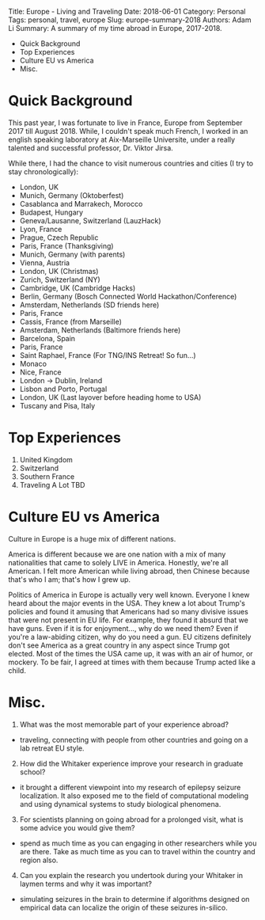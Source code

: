 Title: Europe - Living and Traveling
Date: 2018-06-01
Category: Personal
Tags: personal, travel, europe
Slug: europe-summary-2018
Authors: Adam Li
Summary: A summary of my time abroad in Europe, 2017-2018.

<!-- MarkdownTOC -->

- Quick Background
- Top Experiences
- Culture EU vs America
- Misc.

<!-- /MarkdownTOC -->

# Quick Background
This past year, I was fortunate to live in France, Europe from September 2017 till August 2018. While, I couldn't speak much French, I worked in an english speaking laboratory at Aix-Marseille Universite, under a really talented and successful professor, Dr. Viktor Jirsa.

While there, I had the chance to visit numerous countries and cities (I try to stay chronologically):
- London, UK
- Munich, Germany (Oktoberfest)
- Casablanca and Marrakech, Morocco
- Budapest, Hungary
- Geneva/Lausanne, Switzerland (LauzHack)
- Lyon, France
- Prague, Czech Republic
- Paris, France (Thanksgiving)
- Munich, Germany (with parents)
- Vienna, Austria
- London, UK (Christmas)
- Zurich, Switzerland (NY)
- Cambridge, UK (Cambridge Hacks)
- Berlin, Germany (Bosch Connected World Hackathon/Conference)
- Amsterdam, Netherlands (SD friends here)
- Paris, France
- Cassis, France (from Marseille)
- Amsterdam, Netherlands (Baltimore friends here)
- Barcelona, Spain
- Paris, France
- Saint Raphael, France (For TNG/INS Retreat! So fun...)
- Monaco
- Nice, France
- London -> Dublin, Ireland 
- Lisbon and Porto, Portugal
- London, UK (Last layover before heading home to USA)
- Tuscany and Pisa, Italy

# Top Experiences
1. United Kingdom
2. Switzerland
3. Southern France
4. Traveling A Lot
TBD

# Culture EU vs America
Culture in Europe is a huge mix of different nations. 

America is different because we are one nation with a mix of many nationalities that came to solely LIVE in America. Honestly, we're all American. I felt more American while living abroad, then Chinese because that's who I am; that's how I grew up. 

Politics of America in Europe is actually very well known. Everyone I knew heard about the major events in the USA. They knew a lot about Trump's policies and found it amusing that Americans had so many divisive issues that were not present in EU life. For example, they found it absurd that we have guns. Even if it is for enjoyment..., why do we need them? Even if you're a law-abiding citizen, why do you need a gun. EU citizens definitely don't see America as a great country in any aspect since Trump got elected. Most of the times the USA came up, it was with an air of humor, or mockery. To be fair, I agreed at times with them because Trump acted like a child.

# Misc.
1. What was the most memorable part of your experience abroad?
- traveling, connecting with people from other countries and going on a lab retreat EU style.

2. How did the Whitaker experience improve your research in graduate school?
- it brought a different viewpoint into my research of epilepsy seizure localization. It also exposed me to the field of computational modeling and using dynamical systems to study biological phenomena.

3. For scientists planning on going abroad for a prolonged visit, what is some advice you would give them?
- spend as much time as you can engaging in other researchers while you are there. Take as much time as you can to travel within the country and region also.

4. Can you explain the research you undertook during your Whitaker in laymen terms and why it was important?
- simulating seizures in the brain to determine if algorithms designed on empirical data can localize the origin of these seizures in-silico.